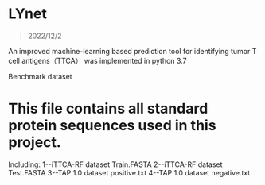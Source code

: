 # LYnet
> 2022/12/2

An improved machine-learning based prediction tool for identifying tumor T cell antigens（TTCA）
was implemented in python 3.7

Benchmark dataset
# This file contains all standard protein sequences used in this project.
Including:
1--iTTCA-RF dataset Train.FASTA
2--iTTCA-RF dataset Test.FASTA
3--TAP 1.0 dataset positive.txt
4--TAP 1.0 dataset negative.txt
